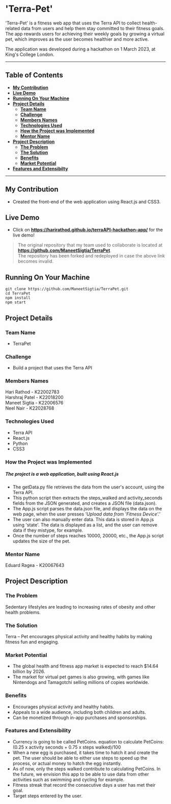 # 'Terra-Pet'
'Terra-Pet' is a fitness web app that uses the Terra API to collect health-related data from users and help them stay committed to their fitness goals. The app rewards users for achieving their weekly goals by growing a virtual pet, which improves as the user becomes healthier and more active.

The application was developed during a hackathon on 1 March 2023, at King's College London.
___

## Table of Contents
* **[My Contribution](#my-contribution)**
* **[Live Demo](#live-demo)**
* **[Running On Your Machine](#running-on-your-machine)**
* **[Project Details](#project-details)**
  * **[Team Name](#team-name)**
  * **[Challenge](#challenge)**
  * **[Members Names](#members-names)**
  * **[Technologies Used](#technologies-used)**
  * **[How the Project was Implemented](#how-the-project-was-implemented)**
  * **[Mentor Name](#mentor-name)**
* **[Project Description](#project-description)**
  * **[The Problem](#the-problem)**
  * **[The Solution](#the-solution)**
  * **[Benefits](#benefits)**
  * **[Market Potential](#market-potential)**
* **[Features and Extensibilty](#features-and-extensibility)**

___

## My Contribution
- Created the front-end of the web application using React.js and CSS3. 

## Live Demo

* Click on **https://harirathod.github.io/terraAPI-hackathon-app/** for the live demo!

> The original repository that my team used to collaborate is located at **https://github.com/ManeetSigtia/TerraPet**.  
The repository has been forked and redeployed in case the above link becomes invalid.

## Running On Your Machine
```
git clone https://github.com/ManeetSigtia/TerraPet.git
cd TerraPet
npm install
npm start
```

## Project Details
### Team Name
* TerraPet

### Challenge
* Build a project that uses the Terra API

### Members Names
Hari Rathod - K22002783  
Harshraj Patel - K22018200  
Maneet Sigtia - K22006576  
Neel Nair - K22028768

### Technologies Used
* Terra API
* React.js
* Python
* CSS3

### How the Project was Implemented
##### The project is a web application, built using React.js
* The getData.py file retrieves the data from the user's account, using the Terra API. 
* This python script then extracts the steps_walked and activity_seconds fields from the JSON generated, and creates a JSON file (data.json). 
* The App.js script parses the data.json file, and displays the data on the web page, when the user presses _'Upload data from 'Fitness Device'.'_
* The user can also manually enter data. This data is stored in App.js using 'state'. The data is displayed as a list, and the user can remove data if they mistype, for example.
* Once the number of steps reaches 10000, 20000, etc., the App.js script updates the size of the pet.

### Mentor Name
Eduard Ragea - K20067643
  
## Project Description
### The Problem
Sedentary lifestyles are leading to increasing rates of obesity and other health problems.

### The Solution
Terra – Pet encourages physical activity and healthy habits by making fitness fun and engaging.

### Market Potential
- The global health and fitness app market is expected to reach $14.64 billion by 2026.
- The market for virtual pet games is also growing, with games like Nintendogs and Tamagotchi selling millions of copies worldwide.

### Benefits
- Encourages physical activity and healthy habits.
- Appeals to a wide audience, including both children and adults.
- Can be monetized through in-app purchases and sponsorships.

### Features and Extensibility
- Currency is going to be called PetCoins. equation to calculate PetCoins: (0.25 x activity seconds + 0.75 x steps walked)/100
- When a new egg is purchased, it takes time to hatch it and create the pet. The user should be able to either use steps to speed up the process, or actual money to hatch the egg instantly.
- As of now, only the steps walked contribute to calculating PetCoins. In the future, we envision this app to be able to use data from other activities such as swimming and cycling for example.
- Fitness streak that record the consecutive days a user has met their goal. 
- Target steps entered by the user.
